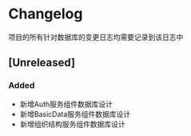 # Changelog
项目的所有针对数据库的变更日志均需要记录到该日志中

## [Unreleased]
### Added
- 新增Auth服务组件数据库设计
- 新增BasicData服务组件数据库设计
- 新增组织结构服务组件数据库设计


